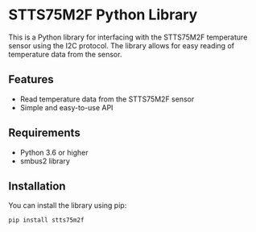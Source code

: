# STTS75M2F Python Library

This is a Python library for interfacing with the STTS75M2F temperature sensor using the I2C protocol. 
The library allows for easy reading of temperature data from the sensor.

## Features

- Read temperature data from the STTS75M2F sensor
- Simple and easy-to-use API

## Requirements

- Python 3.6 or higher
- smbus2 library

## Installation

You can install the library using pip:

```bash
pip install stts75m2f
```
